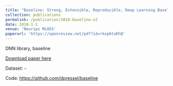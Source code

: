 ```yaml
---
title: "Baseline: Strong, Extensible, Reproducible, Deep Learning Baselines for NLP"
collection: publications
permalink: /publication/2018-baseline-v2
date: 2018-1-1
venue: 'Neurips MLOSS'
paperurl: 'https://openreview.net/pdf?id=rkxp6taEhQ'
---
```

DNN library, baseline

[Download paper here](https://openreview.net/pdf?id=rkxp6taEhQ)

Dataset: -

Code: https://github.com/dpressel/baseline